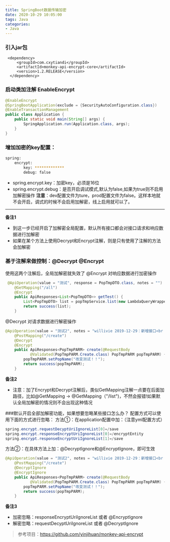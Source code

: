 ```yaml
---
title: SpringBoot数据传输加密
date: 2020-10-29 10:05:00
tags: Java
categories: 
- Java
---
```


### 引入jar包
```
 <dependency>
	 <groupId>com.cxytiandi</groupId>
	 <artifactId>monkey-api-encrypt-core</artifactId>
	 <version>1.2.RELEASE</version>
  </dependency>
```
### 启动类加注解 EnableEncrypt
```java
@EnableEncrypt
@SpringBootApplication(exclude = {SecurityAutoConfiguration.class})
@EnableTransactionManagement
public class Application {
    public static void main(String[] args) {
        SpringApplication.run(Application.class, args);
    }
}
```
<!--more-->

### 增加加密的key配置：

```bash
spring:
	encrypt:
		key: *************
		debug: false
```
- spring.encrypt.key：加密key，必须是16位
- spring.encrypt.debug：是否开启调试模式,默认为false,如果为true则不启用加解密操作
  **注意**：dev配置文件为ture，prod配置文件为false。这样本地就不会开启，调式的时候不会启用加解密，线上启用就可以了。

------------
 **备注1** 

- 到这一步已经开启了加解密全局配置，默认所有接口都会对接口请求和响应数据进行加解密
- 如果在某个方法上使用Decrypt和Encrypt注解，则是只有使用了注解的方法会加解密


### 基于注解来做控制：@Decrypt @Encrypt
使用这两个注解后，全局加解密就失效了
@Encrypt 对响应数据进行加密操作
```java
 @ApiOperation(value = "测试", response = PopTmpDTO.class, notes = "")
    @GetMapping("/all")
    @Encrypt
    public ApiResponses<List<PopTmpDTO>> getTest() {
        List<PopTmpDTO> list = popTmpService.list(new LambdaQueryWrapper<>()).stream().map(e->e.convert(PopTmpDTO.class)).collect(Collectors.toList());
        return success(list);
    }
```

@Decrypt 对请求数据进行解密操作
```java
@ApiOperation(value = "测试2", notes = "willivie 2019-12-29：新增接口<br />")
    @PostMapping("/create")
    @Decrypt
    @Encrypt
    public ApiResponses<PopTmpPARM> create(@RequestBody
           @Validated(PopTmpPARM.Create.class) PopTmpPARM popTmpPARM) {
        popTmpPARM.setPopName("改变测试！！");
        return success(popTmpPARM);
    }
```
 **备注2** 
- 注意：加了Encrypt和Decrypt注解后，类似GetMapping注解一点要在后面加路径，比如@GetMapping → @GetMapping（"/list")，不然会报错!如果默认全局加解密的情况则不会出现这种情况

###默认开启全部加解密功能，如果想要忽略某些接口怎么办？
配置方式可以使用下面的方式进行忽略：
方法①：在application配置中加：（注意yml配置方式）
```java
spring.encrypt.requestDecyptUriIgnoreList[0]=/save
spring.encrypt.responseEncryptUriIgnoreList[0]=/encryptEntity
spring.encrypt.responseEncryptUriIgnoreList[1]=/save
```
方法②：在具体方法上加：@DecryptIgnore和@EncryptIgnore，即可生效
```java
@ApiOperation(value = "测试2", notes = "willivie 2019-12-29：新增接口<br />")
    @PostMapping("/create")
    @DecryptIgnore
    @EncryptIgnore
    public ApiResponses<PopTmpPARM> create(@RequestBody
           @Validated(PopTmpPARM.Create.class) PopTmpPARM popTmpPARM) {
        popTmpPARM.setPopName("改变测试！！");
        return success(popTmpPARM);
    }
```

**备注3** 
- 加密忽略：responseEncryptUriIgnoreList 或者 @EncryptIgnore
- 解密忽略：requestDecyptUriIgnoreList 或者 @DecryptIgnore

>参考项目：<https://github.com/yinjihuan/monkey-api-encrypt>